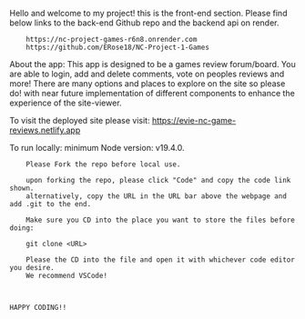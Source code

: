 
Hello and welcome to my project! this is the front-end section. 
Please find below links to the back-end Github repo and the backend api on render.

        https://nc-project-games-r6n8.onrender.com
        https://github.com/ERose18/NC-Project-1-Games 


About the app:
    This app is designed to be a games review forum/board. You are able to login, add and delete comments,
    vote on peoples reviews and more! There are many options and places to explore on the site so please do!
    with near future implementation of different components to enhance the experience of the site-viewer.

To visit the deployed site please visit: 
        https://evie-nc-game-reviews.netlify.app


To run locally:
        minimum Node version: v19.4.0.

        Please Fork the repo before local use. 

        upon forking the repo, please click "Code" and copy the code link shown.
        alternatively, copy the URL in the URL bar above the webpage and add .git to the end.

        Make sure you CD into the place you want to store the files before doing:

        git clone <URL>

        Please the CD into the file and open it with whichever code editor you desire.
        We recommend VSCode!



    HAPPY CODING!!